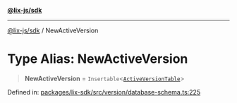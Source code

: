 [**@lix-js/sdk**](../README.md)

***

[@lix-js/sdk](../README.md) / NewActiveVersion

# Type Alias: NewActiveVersion

> **NewActiveVersion** = `Insertable`\<[`ActiveVersionTable`](ActiveVersionTable.md)\>

Defined in: [packages/lix-sdk/src/version/database-schema.ts:225](https://github.com/opral/monorepo/blob/319d0a05c320245f48086433fd248754def09ccc/packages/lix-sdk/src/version/database-schema.ts#L225)
